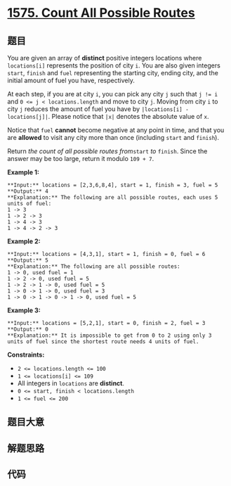 # [1575. Count All Possible Routes](https://leetcode.com/problems/count-all-possible-routes)

## 题目

You are given an array of **distinct** positive integers locations where
`locations[i]` represents the position of city `i`. You are also given
integers `start`, `finish` and `fuel` representing the starting city, ending
city, and the initial amount of fuel you have, respectively.

At each step, if you are at city `i`, you can pick any city `j` such that `j
!= i` and `0 <= j < locations.length` and move to city `j`. Moving from city
`i` to city `j` reduces the amount of fuel you have by `|locations[i] -
locations[j]|`. Please notice that `|x|` denotes the absolute value of `x`.

Notice that `fuel` **cannot** become negative at any point in time, and that
you are **allowed** to visit any city more than once (including `start` and
`finish`).

Return _the count of all possible routes from_`start` _to_ `finish`. Since the
answer may be too large, return it modulo `109 + 7`.



**Example 1:**

    
    
    **Input:** locations = [2,3,6,8,4], start = 1, finish = 3, fuel = 5
    **Output:** 4
    **Explanation:** The following are all possible routes, each uses 5 units of fuel:
    1 -> 3
    1 -> 2 -> 3
    1 -> 4 -> 3
    1 -> 4 -> 2 -> 3
    

**Example 2:**

    
    
    **Input:** locations = [4,3,1], start = 1, finish = 0, fuel = 6
    **Output:** 5
    **Explanation:** The following are all possible routes:
    1 -> 0, used fuel = 1
    1 -> 2 -> 0, used fuel = 5
    1 -> 2 -> 1 -> 0, used fuel = 5
    1 -> 0 -> 1 -> 0, used fuel = 3
    1 -> 0 -> 1 -> 0 -> 1 -> 0, used fuel = 5
    

**Example 3:**

    
    
    **Input:** locations = [5,2,1], start = 0, finish = 2, fuel = 3
    **Output:** 0
    **Explanation:** It is impossible to get from 0 to 2 using only 3 units of fuel since the shortest route needs 4 units of fuel.
    



**Constraints:**

  * `2 <= locations.length <= 100`
  * `1 <= locations[i] <= 109`
  * All integers in `locations` are **distinct**.
  * `0 <= start, finish < locations.length`
  * `1 <= fuel <= 200`


## 题目大意

## 解题思路

## 代码

```javascript

```
